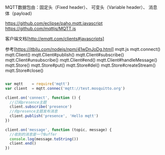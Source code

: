 MQTT数据包由：固定头（Fixed header）、 可变头（Variable header）、 消息体（payload）


https://github.com/eclipse/paho.mqtt.javascript
https://github.com/mqttjs/MQTT.js

客户端文档[http://emqtt.com/clients#javascripts]

参考[https://itbilu.com/nodejs/npm/41wDnJoDg.html]
mqtt.js
mqtt.connect()
mqtt.Client()
mqtt.Client#publish()
mqtt.Client#subscribe()
mqtt.Client#unsubscribe()
mqtt.Client#end()
mqtt.Client#handleMessage()
mqtt.Store()
mqtt.Store#put()
mqtt.Store#del()
mqtt.Store#createStream()
mqtt.Store#close()


```javascript

var mqtt    = require('mqtt')
var client  = mqtt.connec('mqtt://test.mosquitto.org')
 
client.on('connect', function () {
  //订阅presence主题
  client.subscribe('presence')
  //向presence主题发布消息
  client.publish('presence', 'Hello mqtt')
})
 
client.on('message', function (topic, message) {
  //收到的消息是一个Buffer
  console.log(message.toString())
  client.end()
})

```